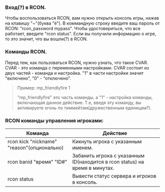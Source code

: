 ### Вход(?) в RCON.
Чтобы воспользоваться RCON, вам нужно открыть консоль игры, нажав на клавишу "~"(буква "ё"). В коммандную строку введите ваш пароль от RCON: "rcon_password mypass". Чтобы удостовериться, что все работает, введите "rcon status". Если вы получили информацию о игре, то это значит, что вы вошли(?) в RCON.

### Команды RCON.
Перед тем, как пользоваться RCON, нужно узнать, что такое CVAR. CVAR - это команда с переменными настройками. CVAR состоит из двух частей - команда и настройка. "1" в части настройки значит "включено", "0" - "отключено".
> Пример: mp_friendlyfire 1
>
> "mp_friendlyfire" это часть команды, а "1" - настройка команды, включающая данное действие. Т.е, введя эту команду, вы активируете огонь по тиммейтам(дружественным единицам?). 

### RCON команды управления игроками:
Команда  | Действие
------------- | -------------
rcon kick "nickname" "reason"(опционально)|Кикнуть игрока с указанным именем.
rcon banid "время" "ID#" | Забанить игрока с указанным ID(находится в rcon status) на время в минутах.
rcon status | Вывести статус сервера и игроков в консоль.

